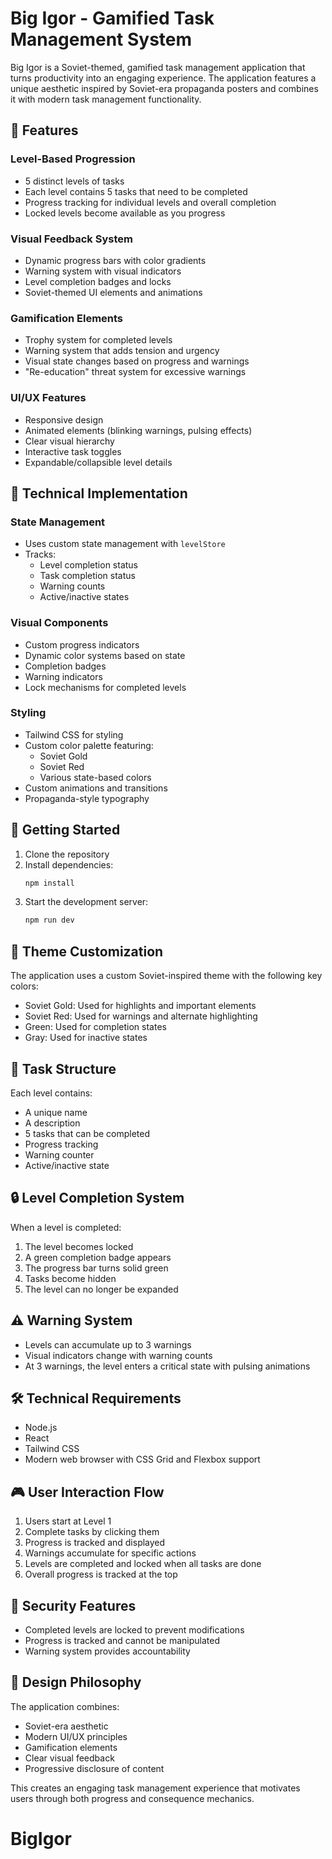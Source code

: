 # Big Igor - Gamified Task Management System

Big Igor is a Soviet-themed, gamified task management application that turns productivity into an engaging experience. The application features a unique aesthetic inspired by Soviet-era propaganda posters and combines it with modern task management functionality.

## 🎯 Features

### Level-Based Progression
- 5 distinct levels of tasks
- Each level contains 5 tasks that need to be completed
- Progress tracking for individual levels and overall completion
- Locked levels become available as you progress

### Visual Feedback System
- Dynamic progress bars with color gradients
- Warning system with visual indicators
- Level completion badges and locks
- Soviet-themed UI elements and animations

### Gamification Elements
- Trophy system for completed levels
- Warning system that adds tension and urgency
- Visual state changes based on progress and warnings
- "Re-education" threat system for excessive warnings

### UI/UX Features
- Responsive design
- Animated elements (blinking warnings, pulsing effects)
- Clear visual hierarchy
- Interactive task toggles
- Expandable/collapsible level details

## 🔧 Technical Implementation

### State Management
- Uses custom state management with `levelStore`
- Tracks:
  - Level completion status
  - Task completion status
  - Warning counts
  - Active/inactive states

### Visual Components
- Custom progress indicators
- Dynamic color systems based on state
- Completion badges
- Warning indicators
- Lock mechanisms for completed levels

### Styling
- Tailwind CSS for styling
- Custom color palette featuring:
  - Soviet Gold
  - Soviet Red
  - Various state-based colors
- Custom animations and transitions
- Propaganda-style typography

## 🚀 Getting Started

1. Clone the repository
2. Install dependencies:
   ```bash
   npm install
   ```
3. Start the development server:
   ```bash
   npm run dev
   ```

## 🎨 Theme Customization

The application uses a custom Soviet-inspired theme with the following key colors:
- Soviet Gold: Used for highlights and important elements
- Soviet Red: Used for warnings and alternate highlighting
- Green: Used for completion states
- Gray: Used for inactive states

## 📝 Task Structure

Each level contains:
- A unique name
- A description
- 5 tasks that can be completed
- Progress tracking
- Warning counter
- Active/inactive state

## 🔒 Level Completion System

When a level is completed:
1. The level becomes locked
2. A green completion badge appears
3. The progress bar turns solid green
4. Tasks become hidden
5. The level can no longer be expanded

## ⚠️ Warning System

- Levels can accumulate up to 3 warnings
- Visual indicators change with warning counts
- At 3 warnings, the level enters a critical state with pulsing animations

## 🛠️ Technical Requirements

- Node.js
- React
- Tailwind CSS
- Modern web browser with CSS Grid and Flexbox support

## 🎮 User Interaction Flow

1. Users start at Level 1
2. Complete tasks by clicking them
3. Progress is tracked and displayed
4. Warnings accumulate for specific actions
5. Levels are completed and locked when all tasks are done
6. Overall progress is tracked at the top

## 🔐 Security Features

- Completed levels are locked to prevent modifications
- Progress is tracked and cannot be manipulated
- Warning system provides accountability

## 🎨 Design Philosophy

The application combines:
- Soviet-era aesthetic
- Modern UI/UX principles
- Gamification elements
- Clear visual feedback
- Progressive disclosure of content

This creates an engaging task management experience that motivates users through both progress and consequence mechanics.
# BigIgor
